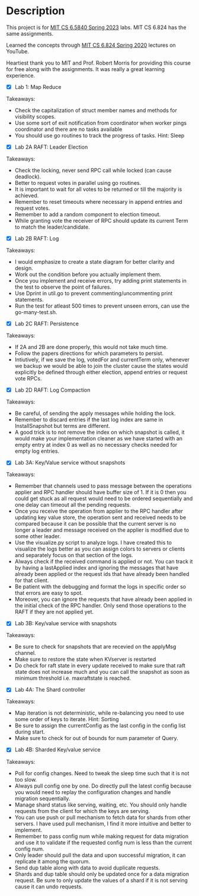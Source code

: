 # Description

This project is for [MIT CS 6.5840 Spring 2023](http://nil.csail.mit.edu/6.5840/2023/) labs. MIT CS 6.824 has the same assignments.

Learned the concepts through [MIT CS 6.824 Spring 2020](https://www.youtube.com/playlist?list=PLrw6a1wE39_tb2fErI4-WkMbsvGQk9_UB) lectures on YouTube.

Heartiest thank you to MIT and Prof. Robert Morris for providing this course for free along with the assignments. It was really a great learning experience.


- [x] Lab 1: Map Reduce

Takeaways:
 - Check the capitalization of struct member names and methods for visibility scopes.
 - Use some sort of exit notification from coordinator when worker pings coordinator and there are no tasks available
 - You should use go routines to track the progress of tasks. Hint: Sleep

- [x] Lab 2A RAFT: Leader Election

Takeaways:
 - Check the locking, never send RPC call while locked (can cause deadlock).
 - Better to request votes in parallel using go routines.
 - It is important to wait for all votes to be returned or till the majority is achieved.
 - Remember to reset timeouts where necessary in append entries and request votes.
 - Remember to add a random component to election timeout.
 - While granting vote the receiver of RPC should update its current Term to match the leader/candidate.

- [x] Lab 2B RAFT: Log

Takeaways:
 - I would emphasize to create a state diagram for better clarity and design.
 - Work out the condition before you actually implement them.
 - Once you implement and receive errors, try adding print statements in the test to observe the point of failures.
 - Use Dprint in util.go to prevent commenting/uncommenting print statements.
 - Run the test for atleast 500 times to prevent unseen errors, can use the go-many-test.sh. 

- [x] Lab 2C RAFT: Persistence 

Takeaways:
 - If 2A and 2B are done properly, this would not take much time.
 - Follow the papers directions for which parameters to persist.
 - Intiutively, if we save the log, votedFor and currentTerm only, whenever we backup we would be able to join the cluster cause the states would explicitly be defined through either election, append entries or request vote RPCs.


- [x] Lab 2D RAFT: Log Compaction 

Takeaways:
 - Be careful, of sending the apply messages while holding the lock.
 - Remember to discard entries if the last log index are same in InstallSnapshot but terms are different.
 - A good trick is to not remove the index on which snapshot is called, it would make your implementation cleaner as we have started with an empty entry at index 0 as well as no necessary checks needed for empty log entries.


- [x] Lab 3A: Key/Value service without snapshots 

Takeaways:
 - Remember that channels used to pass message between the operations applier and RPC handler should have buffer size of 1. If it is 0 then you could get stuck as all request would need to be ordered sequentially and one delay can timeout all the pending requests.
 - Once you receive the operation from applier to the RPC handler after updating key value store, the operation sent and received needs to be compared because it can be possible that the current server is no longer a leader and message received on the applier is modified due to some other leader.
 - Use the visualize.py script to analyze logs. I have created this to visualize the logs better as you can assign colors to servers or clients and separately focus on that section of the logs.
 - Always check if the received command is applied or not. You can track it by having a lastApplied index and ignoring the messages that have already been applied or the request ids that have already been handled for that client.
 - Be patient with the debugging and format the logs in specific order so that errors are easy to spot.
 - Moreover, you can ignore the requests that have already been applied in the initial check of the RPC handler. Only send those operations to the RAFT if they are not applied yet.


- [x] Lab 3B: Key/value service with snapshots 

Takeaways:
 - Be sure to check for snapshots that are recevied on the applyMsg channel.
 - Make sure to restore the state when KVserver is restarted
 - Do check for raft state in every update received to make sure that raft state does not increase much and you can call the snapshot as soon as minimum threshold i.e. maxraftstate is reached.


- [x] Lab 4A: The Shard controller

Takeaways:
 - Map iteration is not deterministic, while re-balancing you need to use some order of keys to iterate. Hint: Sorting
 - Be sure to assign the currentConfig as the last config in the config list during start.
 - Make sure to check for out of bounds for num parameter of Query.


- [x] Lab 4B: Sharded Key/value service

Takeaways:
 - Poll for config changes. Need to tweak the sleep time such that it is not too slow.
 - Always pull config one by one. Do directly pull the latest config because you would need to replay the configuration changes and handle migration sequentially.
 - Manage shard status like serving, waiting, etc. You should only handle requests from the client for which the keys are serving.
 - You can use push or pull mechanism to fetch data for shards from other servers. I have used pull mechanism, I find it more intuitive and better to implement.
 - Remember to pass config num while making request for data migration and use it to validate if the requested config num is less than the current config num.
 - Only leader should pull the data and upon successful migration, it can replicate it among the quorum.
 - Send dup table along with data to avoid duplicate requests.
 - Shards and dup table should only be updated once for a data migration request. Be sure to only update the values of a shard if it is not serving cause it can undo requests.




